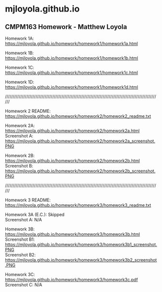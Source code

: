 # mjloyola.github.io
## CMPM163 Homework - Matthew Loyola ##

Homework 1A: https://mjloyola.github.io/homework/homework1/homework1a.html

Homework 1B: https://mjloyola.github.io/homework/homework1/homework1b.html

Homework 1C: https://mjloyola.github.io/homework/homework1/homework1c.html

Homework 1D: https://mjloyola.github.io/homework/homework1/homework1d.html

//////////////////////////////////////////////////////////////////////////////////////////////////////

Homework 2 README: https://mjloyola.github.io/homework/homework2/homework2_readme.txt

Homework 2A: https://mjloyola.github.io/homework/homework2/homework2a.html   
Screenshot A: https://mjloyola.github.io/homework/homework2/homework2a_screenshot.PNG

Homework 2B: https://mjloyola.github.io/homework/homework2/homework2b.html  
Screenshot B: https://mjloyola.github.io/homework/homework2/homework2b_screenshot.PNG

//////////////////////////////////////////////////////////////////////////////////////////////////////

Homework 3 README: https://mjloyola.github.io/homework/homework3/homework3_readme.txt

Homework 3A (E.C.): Skipped   
Screenshot A: N/A

Homework 3B: https://mjloyola.github.io/homework/homework3/homework3b.html  
Screenshot B1: https://mjloyola.github.io/homework/homework3/homework3b1_screenshot.PNG   
Screenshot B2: https://mjloyola.github.io/homework/homework3/homework3b2_screenshot.PNG 

Homework 3C: https://mjloyola.github.io/homework/homework3/homework3c.pdf   
Screenshot C: N/A

